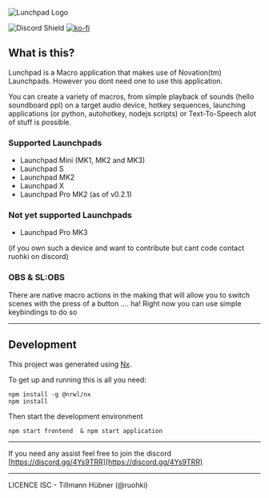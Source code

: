 ![Lunchpad Logo](https://github.com/ruohki/lunchpad/raw/master/.github/logo.png)

![Discord Shield](https://discordapp.com/api/guilds/658127965183541255/widget.png?style=shield)
[![ko-fi](https://www.ko-fi.com/img/githubbutton_sm.svg)](https://ko-fi.com/X8X71UNDO)


## What is this?
Lunchpad is a Macro application that makes use of Novation(tm) Launchpads.
However you dont need one to use this application.

You can create a variety of macros, from simple playback of sounds (hello soundboard ppl) on a target audio device, hotkey sequences, launching applications (or python, autohotkey, nodejs scripts) or Text-To-Speech alot of stuff is possible.

### Supported Launchpads
- Launchpad Mini (MK1, MK2 and MK3)
- Launchpad S
- Launchpad MK2
- Launchpad X
- Launchpad Pro MK2 (as of v0.2.1)

### Not yet supported Launchpads
- Launchpad Pro MK3

(if you own such a device and want to contribute but cant code contact ruohki on discord)


### OBS & SL:OBS
There are native macro actions in the making that will allow you to switch scenes with the press of a button .... ha!
Right now you can use simple keybindings to do so


---
## Development
This project was generated using [Nx](https://nx.dev).

To get up and running this is all you need:
```
npm install -g @nrwl/nx
npm install
```

Then start the development environment
```
npm start frontend  & npm start application
```

---
If you need any assist feel free to join the discord [https://discord.gg/4Ys9TRR](https://discord.gg/4Ys9TRR)

---
LICENCE ISC - Tillmann Hübner (@ruohki)

